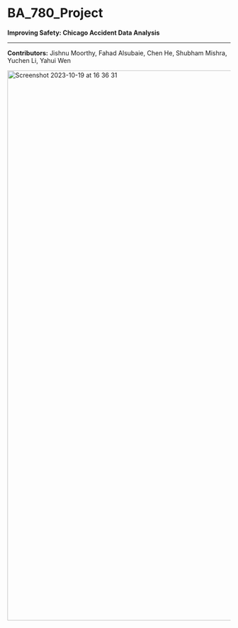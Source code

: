 # BA_780_Project

**Improving Safety: Chicago Accident Data Analysis**


---


**Contributors:**
Jishnu Moorthy, Fahad Alsubaie, Chen He, Shubham Mishra, Yuchen Li, Yahui Wen

<img width="1243" alt="Screenshot 2023-10-19 at 16 36 31" src="https://github.com/Lych0416/BA_780_Project/assets/108295580/71c9cbbe-ea6b-4c2b-a61c-a79959758c87">

